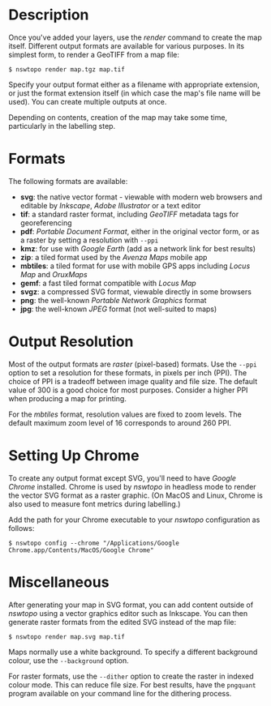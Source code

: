 # Description

Once you've added your layers, use the *render* command to create the map itself. Different output formats are available for various purposes. In its simplest form, to render a GeoTIFF from a map file:

```
$ nswtopo render map.tgz map.tif
```

Specify your output format either as a filename with appropriate extension, or just the format extension itself (in which case the map's file name will be used). You can create multiple outputs at once.

Depending on contents, creation of the map may take some time, particularly in the labelling step.

# Formats

The following formats are available:

* **svg**: the native vector format - viewable with modern web browsers and editable by *Inkscape*, *Adobe Illustrator* or a text editor
* **tif**: a standard raster format, including *GeoTIFF* metadata tags for georeferencing
* **pdf**: *Portable Document Format*, either in the original vector form, or as a raster by setting a resolution with `--ppi`
* **kmz**: for use with *Google Earth* (add as a network link for best results)
* **zip**: a tiled format used by the *Avenza Maps* mobile app
* **mbtiles**: a tiled format for use with mobile GPS apps including *Locus Map* and *OruxMaps*
* **gemf**: a fast tiled format compatible with *Locus Map*
* **svgz**: a compressed SVG format, viewable directly in some browsers
* **png**: the well-known *Portable Network Graphics* format
* **jpg**: the well-known *JPEG* format (not well-suited to maps)

# Output Resolution

Most of the output formats are *raster* (pixel-based) formats. Use the `--ppi` option to set a resolution for these formats, in pixels per inch (PPI). The choice of PPI is a tradeoff between image quality and file size. The default value of 300 is a good choice for most purposes. Consider a higher PPI when producing a map for printing.

For the *mbtiles* format, resolution values are fixed to zoom levels. The default maximum zoom level of 16 corresponds to around 260 PPI.

# Setting Up Chrome

To create any output format except SVG, you'll need to have *Google Chrome* installed. Chrome is used by *nswtopo* in headless mode to render the vector SVG format as a raster graphic. (On MacOS and Linux, Chrome is also used to measure font metrics during labelling.)

Add the path for your Chrome executable to your *nswtopo* configuration as follows:

```
$ nswtopo config --chrome "/Applications/Google Chrome.app/Contents/MacOS/Google Chrome"
```

# Miscellaneous

After generating your map in SVG format, you can add content outside of *nswtopo* using a vector graphics editor such as Inkscape. You can then generate raster formats from the edited SVG instead of the map file:

```
$ nswtopo render map.svg map.tif
```

Maps normally use a white background. To specify a different background colour, use the `--background` option.

For raster formats, use the `--dither` option to create the raster in indexed colour mode. This can reduce file size. For best results, have the `pngquant` program available on your command line for the dithering process.
